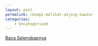 ```yaml
---
layout: post
permalink: /mimpi-melihat-anjing-kawin/
categories:
    - Uncategorized
---
```


[Baca Selengkapnya](/01)